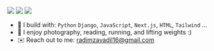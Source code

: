 [<img src="https://img.shields.io/badge/github-%2312100E.svg?&style=for-the-badge&logo=github&logoColor=white&color=black" />](https://github.com/Radim-Zavadil)
[<img src="https://img.shields.io/badge/instagram-%2312100E.svg?&style=for-the-badge&logo=instagram&color=5C7891" />](https://instagram.com/radim_zavadil_) 
[<img src="https://img.shields.io/badge/youtube-%230077B5.svg?&style=for-the-badge&logo=youtube&logoColor=white&color=07C1F5" />](https://www.youtube.com/@radimzavadil7354)

- 🪻 I build with: `Python` `Django`, `JavaScript`, `Next.js`, `HTML`, `Tailwind` ...
- 🌲 I enjoy photography, reading, running, and lifting weights :)
- ✉️ Reach out to me: radimzavadil16@gmail.com
